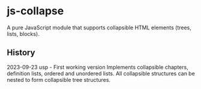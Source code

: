 # js-collapse
A pure JavaScript module that supports collapsible HTML elements (trees, lists, blocks).

## History
2023-09-23 usp - First working version
Implements collapsible chapters, definition lists, ordered and unordered lists. All collapsible structures can be nested to form collapsible tree structures.
